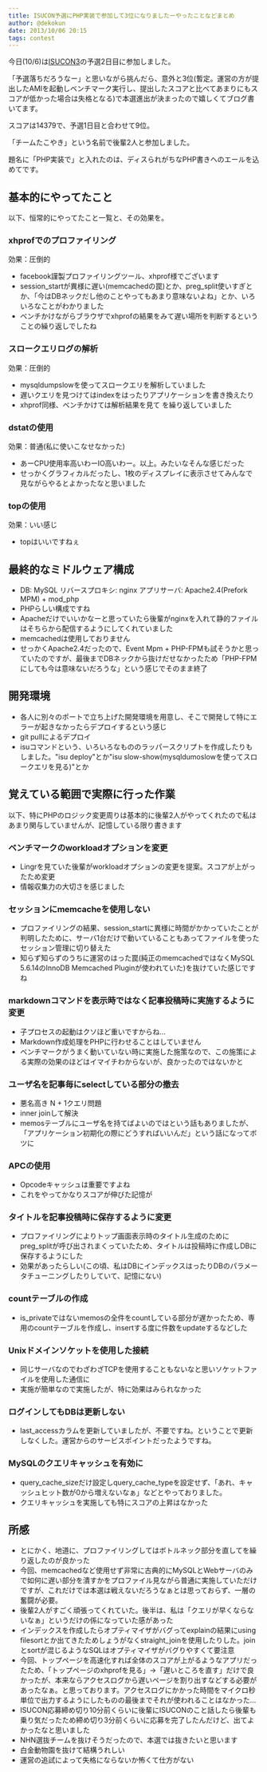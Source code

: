 ```yaml
---
title: ISUCON予選にPHP実装で参加して3位になりましたーやったことなどまとめ
author: @dekokun
date: 2013/10/06 20:15
tags: contest
---
```


今日(10/6)は[ISUCON3](http://isucon.net/)の予選2日目に参加しました。

「予選落ちだろうなー」と思いながら挑んだら、意外と3位(暫定。運営の方が提出したAMIを起動しベンチマーク実行し、提出したスコアと比べてあまりにもスコアが低かった場合は失格となる)で本選進出が決まったので嬉しくてブログ書いてます。

スコアは14379で、予選1日目と合わせて9位。

「チームたこやき」という名前で後輩2人と参加しました。

題名に「PHP実装で」と入れたのは、ディスられがちなPHP書きへのエールを込めてです。

## 基本的にやってたこと

以下、恒常的にやってたこと一覧と、その効果を。

### xhprofでのプロファイリング

効果：圧倒的

- facebook謹製プロファイリングツール、xhprof様でございます
- session_startが異様に遅い(memcachedの罠)とか、preg_split使いすぎとか、「今はDBネックだし他のことやってもあまり意味ないよね」とか、いろいろなことがわかりました
- ベンチかけながらブラウザでxhprofの結果をみて遅い場所を判断するということの繰り返しでしたね

### スロークエリログの解析

効果：圧倒的

- mysqldumpslowを使ってスロークエリを解析していました
- 遅いクエリを見つけてはindexをはったりアプリケーションを書き換えたり
- xhprof同様、ベンチかけては解析結果を見て を繰り返していました

### dstatの使用

効果：普通(私に使いこなせなかった)

- あーCPU使用率高いわーIO高いわー。以上。みたいなそんな感じだった
- せっかくグラフィカルだったし、1枚のディスプレイに表示させてみんなで見ながらやるとよかったなと思いました

### topの使用

効果：いい感じ

- topはいいですねぇ

## 最終的なミドルウェア構成

- DB: MySQL リバースプロキシ: nginx アプリサーバ: Apache2.4(Prefork MPM) + mod_php
- PHPらしい構成ですね
- Apacheだけでいいかなーと思っていたら後輩がnginxを入れて静的ファイルはそちらから配信するようにしてくれていました
- memcachedは使用しておりません
- せっかくApache2.4だったので、Event Mpm + PHP-FPMも試そうかと思っていたのですが、最後までDBネックから抜けだせなかったため「PHP-FPMにしても今は意味ないだろうな」という感じでそのまま終了

## 開発環境

- 各人に別々のポートで立ち上げた開発環境を用意し、そこで開発して特にエラーが起きなかったらデプロイするという感じ
- git pullによるデプロイ
- isuコマンドという、いろいろなもののラッパースクリプトを作成したりもしました。"isu deploy"とか"isu slow-show(mysqldumoslowを使ってスロークエリを見る)"とか

## 覚えている範囲で実際に行った作業

以下、特にPHPのロジック変更周りは基本的に後輩2人がやってくれたので私はあまり関与していませんが、記憶している限り書きます

### ベンチマークのworkloadオプションを変更

- Lingrを見ていた後輩がworkloadオプションの変更を提案。スコアが上がったため変更
- 情報収集力の大切さを感じました

### セッションにmemcacheを使用しない

- プロファイリングの結果、session_startに異様に時間がかかっていたことが判明したために、サーバ1台だけで動いていることもあってファイルを使ったセッション管理に切り替えた
- 知らず知らずのうちに運営のはった罠(純正のmemcachedではなくMySQL 5.6.14のInnoDB Memcached Pluginが使われていた)を抜けていた感じですね

### markdownコマンドを表示時ではなく記事投稿時に実施するように変更

- 子プロセスの起動はクソほど重いですからね…
- Markdown作成処理をPHPに行わせることはしていません
- ベンチマークがうまく動いていない時に実施した施策なので、この施策による実際の効果のほどはイマイチわからないが、良かったのではないかと

### ユーザ名を記事毎にselectしている部分の撤去

- 悪名高き N + 1クエリ問題
- inner joinして解決
- memosテーブルにユーザ名を持てばよいのではという話もありましたが、「アプリケーション初期化の際にどうすればいいんだ」という話になってボツに

### APCの使用

- Opcodeキャッシュは重要ですよね
- これをやってかなりスコアが伸びた記憶が

### タイトルを記事投稿時に保存するように変更

- プロファイリングによりトップ画面表示時のタイトル生成のためにpreg_splitが呼び出されまくっていたため、タイトルは投稿時に作成しDBに保存するようにした
- 効果があったらしい(この頃、私はDBにインデックスはったりDBのパラメータチューニングしたりしていて、記憶にない)

### countテーブルの作成

- is_privateではないmemosの全件をcountしている部分が遅かったため、専用のcountテーブルを作成し、insertする度に件数をupdateするなどした

### Unixドメインソケットを使用した接続

- 同じサーバなのでわざわざTCPを使用することもないなと思いソケットファイルを使用した通信に
- 実施が簡単なので実施したが、特に効果はみられなかった

### ログインしてもDBは更新しない

- last_accessカラムを更新していましたが、不要ですね。ということで更新しなくした。運営からのサービスポイントだったようですね。

### MySQLのクエリキャッシュを有効に

- query_cache_sizeだけ設定しquery_cache_typeを設定せず、「あれ、キャッシュヒット数が0から増えないなぁ」などとやっておりました。
- クエリキャッシュを実施しても特にスコアの上昇はなかった

## 所感

- とにかく、地道に、プロファイリングしてはボトルネック部分を直してを繰り返したのが良かった
- 今回、memcachedなど使用せず非常に古典的にMySQLとWebサーバのみで如何に遅い部分を潰すかをプロファイル見ながら普通に実施していただけですが、これだけでは本選は戦えないだろうなぁとは思っておらず、一層の奮闘が必要。
- 後輩2人がすごく頑張ってくれていた。後半は、私は「クエリが早くならないなぁ」というだけの係になっていた感があった
- インデックスを作成したらオプティマイザがバグってexplainの結果にusing filesortとか出てきたためしょうがなくstraight_joinを使用したりした。joinとsortが混じるようなSQLはオプティマイザがバグりやすくて要注意
- 今回、トップページを高速化すれば全体のスコアが上がるようなアプリだったため、「トップページのxhprofを見る」->「遅いところを直す」だけで良かったが、本来ならアクセスログから遅いページを割り出すなどする必要があったなぁ。と思っております。アクセスログにかかった時間をマイクロ秒単位で出力するようにしたものの最後までそれが使われることはなかった…
- ISUCON応募締め切り10分前くらいに後輩にISUCONのこと話したら後輩も乗り気だったため締め切り3分前くらいに応募を完了したんだけど、出てよかったなと思いました
- NHN選抜チームを抜けそうだったので、本選では抜きたいと思います
- 白金動物園を抜けて結構うれしい
- 運営の追試によって失格にならないか怖くて仕方がない

